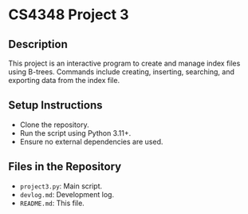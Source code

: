 #  CS4348 Project 3

## Description
This project is an interactive program to create and manage index files using B-trees. Commands include creating, inserting, searching, and exporting data from the index file.

## Setup Instructions
- Clone the repository.
- Run the script using Python 3.11+.
- Ensure no external dependencies are used.

## Files in the Repository
- `project3.py`: Main script.
- `devlog.md`: Development log.
- `README.md`: This file.
